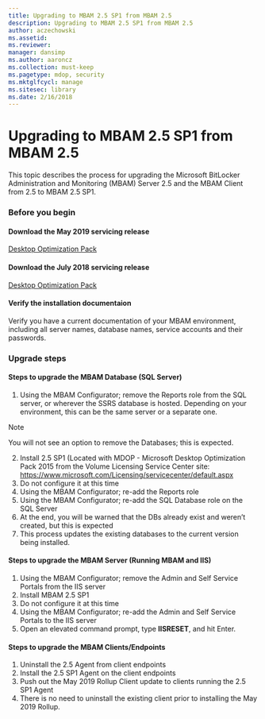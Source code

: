 ```yaml
---
title: Upgrading to MBAM 2.5 SP1 from MBAM 2.5
description: Upgrading to MBAM 2.5 SP1 from MBAM 2.5
author: aczechowski
ms.assetid: 
ms.reviewer: 
manager: dansimp
ms.author: aaroncz
ms.collection: must-keep
ms.pagetype: mdop, security
ms.mktglfcycl: manage
ms.sitesec: library
ms.date: 2/16/2018
---
```


# Upgrading to MBAM 2.5 SP1 from MBAM 2.5
This topic describes the process for upgrading the Microsoft BitLocker Administration and Monitoring (MBAM) Server 2.5 and the MBAM Client from 2.5 to MBAM 2.5 SP1.

### Before you begin
#### Download the May 2019 servicing release
[Desktop Optimization Pack](https://support.microsoft.com/topic/may-2019-servicing-release-for-microsoft-desktop-optimization-pack-53df7972-c633-bada-950d-4afe6574ed84)

#### Download the July 2018 servicing release
[Desktop Optimization Pack](https://www.microsoft.com/download/details.aspx?id=57157)


#### Verify the installation documentaion
Verify you have a current documentation of your MBAM environment, including all server names, database names, service accounts and their passwords.

### Upgrade steps
#### Steps to upgrade the MBAM Database (SQL Server)
1. Using the MBAM Configurator; remove the Reports role from the SQL server, or wherever the SSRS database is hosted. Depending on your environment, this can be the same server or a separate one.
  > [!NOTE]
  > You will not see an option to remove the Databases; this is expected.  
2. Install 2.5 SP1 (Located with MDOP - Microsoft Desktop Optimization Pack 2015 from the Volume Licensing Service Center site:  <https://www.microsoft.com/Licensing/servicecenter/default.aspx>
3. Do not configure it at this time 
4. Using the MBAM Configurator; re-add the Reports role
5. Using the MBAM Configurator; re-add the SQL Database role on the SQL Server
6. At the end, you will be warned that the DBs already exist and  weren’t created, but this is expected
7. This process updates the existing databases to the current version being installed.              

#### Steps to upgrade the MBAM Server (Running MBAM and IIS)
1. Using the MBAM Configurator; remove the Admin and Self Service Portals from  the IIS server
2. Install MBAM 2.5 SP1
3. Do not configure it at this time  
4. Using the MBAM Configurator; re-add the Admin and Self Service Portals to the IIS server 
5. Open an elevated command prompt, type **IISRESET**, and hit Enter.
 
#### Steps to upgrade the MBAM Clients/Endpoints
1. Uninstall the 2.5 Agent from client endpoints
2. Install the 2.5 SP1 Agent on the client endpoints
3. Push out the May 2019 Rollup Client update to clients running the 2.5 SP1 Agent 
4. There is no need to uninstall the existing client prior to installing the May 2019 Rollup.  
